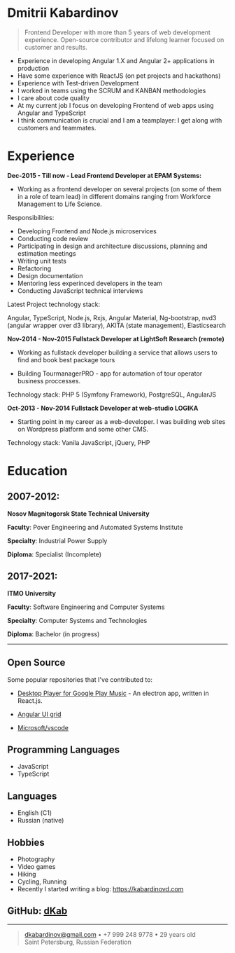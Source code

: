 # Dmitrii Kabardinov

> Frontend Developer with more than 5 years of web development experience. Open-source contributor and lifelong learner focused on customer and results.

- Experience in developing Angular 1.X and Angular 2+ applications in production
- Have some experience with ReactJS (on pet projects and hackathons)
- Experience with Test-driven Development
- I worked in teams using the SCRUM and KANBAN methodologies
- I care about code quality
- At my current job I focus on developing Frontend of web apps using Angular and TypeScript
- I think communication is crucial and I am a teamplayer: I get along with customers and teammates.

# Experience

**Dec-2015 - Till now - Lead Frontend Developer at EPAM Systems:**
* Working as a frontend developer on several projects (on some of them in a role of team lead) in different domains ranging from Workforce Management to Life Science. 

Responsibilities:

- Developing Frontend and Node.js microservices 
- Conducting code review
- Participating in design and architecture discussions, planning and estimation meetings
- Writing unit tests
- Refactoring
- Design documentation
- Mentoring less experinced developers in the team
- Conducting JavaScript technical interviews

Latest Project technology stack:

Angular, TypeScript, Node.js, Rxjs, Angular Material, Ng-bootstrap, nvd3 (angular wrapper over d3 library), AKITA (state management), Elasticsearch

**Nov-2014 - Nov-2015 Fullstack Developer at LightSoft Research (remote)**

* Working as fullstack developer building a service that allows users to find and book best package tours
- Building TourmanagerPRO - app for automation of tour operator business proccesses.

Technology stack:
 PHP 5 (Symfony Framework), PostgreSQL, AngularJS

**Oct-2013 - Nov-2014 Fullstack Developer at web-studio LOGIKA**

* Starting point in my career as a web-developer. I was building web sites on Wordpress platform and some other CMS.

Technology stack:
Vanila JavaScript, jQuery, PHP

# Education

## 2007-2012:  
**Nosov Magnitogorsk State Technical University**

**Faculty**: Pover Engineering and Automated Systems Institute

**Specialty**: Industrial Power Supply

**Diploma**: Specialist (Incomplete)

## 2017-2021:
**ITMO University**

**Faculty**: Software Engineering and Computer Systems 

**Specialty**: Computer Systems and Technologies

**Diploma**: Bachelor (in progress)

--------------------
## Open Source

Some popular repositories that I've contributed to:
* [Desktop Player for Google Play Music](https://github.com/MarshallOfSound/Google-Play-Music-Desktop-Player-UNOFFICIAL-) - An electron app, written in React.js.
* [Angular UI grid](https://github.com/angular-ui/ui-grid/)

* [Microsoft/vscode](https://github.com/Microsoft/vscode)

## Programming Languages

 - JavaScript
 - TypeScript

## Languages

* English (С1)
* Russian (native)

## Hobbies

* Photography
* Video games
* Hiking
* Cycling, Running
* Recently I started writing a blog: https://kabardinovd.com

## GitHub: [dKab](https://github.com/dKab)
----
> <dkabardinov@gmail.com> • +7 999 248 9778 • 29 years old\
> Saint Petersburg, Russian Federation

